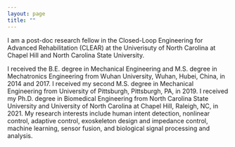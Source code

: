 ```yaml
---
layout: page
title: ""
---
```


I am a post-doc research fellow in the Closed-Loop Engineering for Advanced Rehabilitation (CLEAR) at the Univerisuty of North Carolina at Chapel Hill and North Carolina State University. 

I received the B.E. degree in Mechanical Engineering and M.S. degree in Mechatronics Engineering from Wuhan University, Wuhan, Hubei, China, in 2014 and 2017. I received my second M.S. degree in Mechanical Engineering from University of Pittsburgh, Pittsburgh, PA, in 2019. I received my Ph.D. degree in Biomedical Engineering from North Carolina State University and University of North Carolina at Chapel Hill, Raleigh, NC, in 2021. My research interests include human intent detection, nonlinear control, adaptive control, exoskeleton design and impedance control, machine learning, sensor fusion, and biological signal processing and analysis. 
